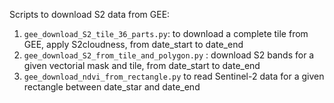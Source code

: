 Scripts to download S2 data from GEE:
1. `gee_download_S2_tile_36_parts.py`: to download a complete tile from GEE, apply S2cloudness, from date_start to date_end
2. `gee_download_S2_from_tile_and_polygon.py` : download S2 bands for a given vectorial mask and tile, from date_start to date_end
3. `gee_download_ndvi_from_rectangle.py` to read Sentinel-2 data for a given rectangle between date_star and date_end

